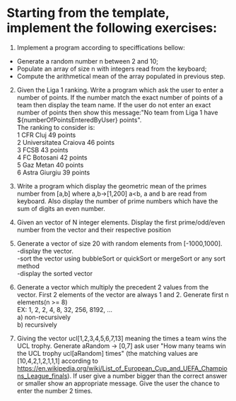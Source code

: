 # Starting from the template, implement the following exercises:

1) Implement a program according to speciffications bellow:
- Generate a random number n between 2 and 10;
- Populate an array of size n with integers read from the keyboard;
- Compute the arithmetical mean of the array populated in previous step. 

2) Given the Liga 1 ranking. Write a program which ask the user to enter a number of points. If the number match the exact number of points of a team then display the team name.
If the user do not enter an exact number of points then show this message:"No team from Liga 1 have ${numberOfPointsEnteredByUser} points".
<br>The ranking to consider is:<br>
1 CFR Cluj 49 points<br>
2 Universitatea Craiova 46 points<br>
3 FCSB 43 points<br>
4 FC Botosani 42 points<br>
5 Gaz Metan 40 points<br>
6 Astra Giurgiu 39 points<br>

3) Write a program which display the geometric mean of the primes number from [a,b] where a,b->[1,200] a<b, a and b are read from keyboard.
Also display the number of prime numbers which have the sum of digits an even number.

4) Given an vector of N integer elements. Display the first prime/odd/even number from the vector and their respective position

5) Generate a vector of size 20 with random elements from [-1000,1000].
	<br>-display the vector.
	<br>-sort the vector using bubbleSort or quickSort or mergeSort or any sort method
	<br>-display the sorted vector

6) Generate a vector which multiply the precedent 2 values from the vector. First 2 elements of the vector are always 1 and 2. Generate first n elements(n >= 8)
<br> EX: 1, 2, 2, 4, 8, 32, 256, 8192, ...
	<br>a) non-recursively 
	<br>b) recursively

7) Giving the vector ucl[1,2,3,4,5,6,7,13] meaning the times a team wins the UCL trophy.
Generate aRandom -> [0,7] ask user "How many teams win the UCL trophy ucl[aRandom] times"
(the matching values are [10,4,2,1,2,1,1,1] according to https://en.wikipedia.org/wiki/List_of_European_Cup_and_UEFA_Champions_League_finals).
If user give a number bigger than the correct answer or smaller show an appropriate message. Give the user the chance to enter the number 2 times.   
